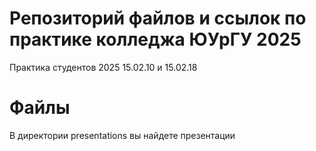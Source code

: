 # Репозиторий файлов и ссылок по практике колледжа ЮУрГУ 2025
Практика студентов 2025 15.02.10 и 15.02.18

# Файлы
В директории presentations вы найдете презентации
